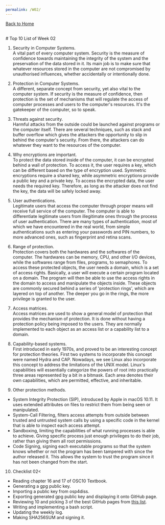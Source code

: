 ```yaml
---
permalink: /W02/
---
```

[Back to Home](../)

<br>
# Top 10 List of Week 02

1. Security in Computer Systems.<br>
A vital part of every computer system. Security is the measure of confidence towards maintaining the integrity of the system and the preservation of the data stored in it. Its main job is to make sure that whatever resources stored in the computer are not compromised by unauthorised influences, whether accidentally or intentionally done. 

2. Protection in Computer Systems.<br>
A different, separate concept from security, yet also vital to the computer system. If security is the measure of confidence, then protection is the set of mechanisms that will regulate the access of computer processes and users to the computer's resources. It's the gatekeeper of the computer, so to speak.

3. Threats against security.<br>
Harmful attacks from the outside could be launched against programs or the computer itself. There are several techniques, such as stack and buffer overflow which gives the attackers the opportunity to slip in behind the computer's security. From there, the attackers can do whatever they want to the resources of the computer.

4. Why encryptions are important.<br>
To protect the data stored inside of the computer, it can be encrypted behind a wall of protection. To access it, the user requires a key, which can be different based on the type of encryption used. Symmetric encryptions require a shared key, while asymmetric encryptions provide a public key and a private key. To access the encrypted data, the user needs the required key. Therefore, as long as the attacker does not find the key, the data will be safely locked away.

5. User authentications.<br>
Legitimate users that access the computer through proper means will receive full service of the computer. The computer is able to differentiate legitimate users from illegitimate ones through the process of user authentication. There are many types of authentication, most of which we have encountered in the real world, from simple authentications such as entering your passwords and PIN numbers, to more advanced ones, such as fingerprint and retina scans.

6. Range of protection.<br>
Protection covers both the hardwares and the softwares of the computer. The hardwares can be memory, CPU, and other I/O devices, while the softwares range from files, programs, to semaphores. To access these protected objects, the user needs a domain, which is a set of access rights. Basically, a user will execute a certain program located on a domain. The program will then be able to use the access rights in the domain to access and manipulate the objects inside. These objects are commonly secured behind a series of 'protection rings', which are layered on top of another. The deeper you go in the rings, the more privilege is granted to the user. 

7. Access matrices.<br>
Access matrices are used to show a general model of protection that provides the mechanism of protection. It is done without having a protection policy being imposed to the users. They are normally implemented to each object as an access list or a capability list to a domain.

8. Capability-based systems. <br>
First introduced in early 1970s, and proved to be an interesting concept for protection theories. First two systems to incorporate this concept were named Hydra and CAP. Nowadays, we see Linux also incorporate this concept to address the limitations of the UNIX model. Linux's capabilities will essentially categorize the powers of root into practically three areas represented by a bit in a bitmask. Each area denotes their own capabilities, which are permitted, effective, and inheritable. 

9. Other protection methods.<br>
- System Integrity Protection (SIP), introduced by Apple in macOS 10.11. It uses extended attributes on files to restrict them from being seen or manipulated.
- System-Call Filtering, filters access attempts from outside between trusted and untrusted system calls by using a specific code in the kernel that is able to inspect each access attempt.
- Sandboxing, limiting the capabilities of what running processes is able to achieve. Giving specific process just enough privileges to do their job, rather than giving them all root permissions.
- Code Signing, signing each executable programs so that the system knows whether or not the program has been tampered with since the author released it. This allows the system to trust the program since it has not been changed from the start. 

10. Checklist 02<<br>
- Reading chapter 16 and 17 of OSC10 Textbook.
- Generating a gpg public key.
- Importing a public key from osp4diss.
- Exporting generated gpg public key and displaying it onto GitHub page. 
- Reviewing 10 and picking 3 of the best GitHub pages from [this list](https://os.vlsm.org/GitHubPages/).
- Writing and implementing a bash script.
- Updating the weekly log.
- Making SHA256SUM and signing it.
